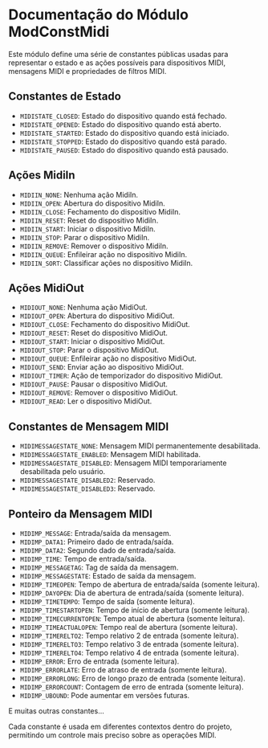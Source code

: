 # Documentação do Módulo ModConstMidi

Este módulo define uma série de constantes públicas usadas para representar o estado e as ações possíveis para dispositivos MIDI, mensagens MIDI e propriedades de filtros MIDI.

## Constantes de Estado

- `MIDISTATE_CLOSED`: Estado do dispositivo quando está fechado.
- `MIDISTATE_OPENED`: Estado do dispositivo quando está aberto.
- `MIDISTATE_STARTED`: Estado do dispositivo quando está iniciado.
- `MIDISTATE_STOPPED`: Estado do dispositivo quando está parado.
- `MIDISTATE_PAUSED`: Estado do dispositivo quando está pausado.

## Ações MidiIn

- `MIDIIN_NONE`: Nenhuma ação MidiIn.
- `MIDIIN_OPEN`: Abertura do dispositivo MidiIn.
- `MIDIIN_CLOSE`: Fechamento do dispositivo MidiIn.
- `MIDIIN_RESET`: Reset do dispositivo MidiIn.
- `MIDIIN_START`: Iniciar o dispositivo MidiIn.
- `MIDIIN_STOP`: Parar o dispositivo MidiIn.
- `MIDIIN_REMOVE`: Remover o dispositivo MidiIn.
- `MIDIIN_QUEUE`: Enfileirar ação no dispositivo MidiIn.
- `MIDIIN_SORT`: Classificar ações no dispositivo MidiIn.

## Ações MidiOut

- `MIDIOUT_NONE`: Nenhuma ação MidiOut.
- `MIDIOUT_OPEN`: Abertura do dispositivo MidiOut.
- `MIDIOUT_CLOSE`: Fechamento do dispositivo MidiOut.
- `MIDIOUT_RESET`: Reset do dispositivo MidiOut.
- `MIDIOUT_START`: Iniciar o dispositivo MidiOut.
- `MIDIOUT_STOP`: Parar o dispositivo MidiOut.
- `MIDIOUT_QUEUE`: Enfileirar ação no dispositivo MidiOut.
- `MIDIOUT_SEND`: Enviar ação ao dispositivo MidiOut.
- `MIDIOUT_TIMER`: Ação de temporizador do dispositivo MidiOut.
- `MIDIOUT_PAUSE`: Pausar o dispositivo MidiOut.
- `MIDIOUT_REMOVE`: Remover o dispositivo MidiOut.
- `MIDIOUT_READ`: Ler o dispositivo MidiOut.

## Constantes de Mensagem MIDI

- `MIDIMESSAGESTATE_NONE`: Mensagem MIDI permanentemente desabilitada.
- `MIDIMESSAGESTATE_ENABLED`: Mensagem MIDI habilitada.
- `MIDIMESSAGESTATE_DISABLED`: Mensagem MIDI temporariamente desabilitada pelo usuário.
- `MIDIMESSAGESTATE_DISABLED2`: Reservado.
- `MIDIMESSAGESTATE_DISABLED3`: Reservado.

## Ponteiro da Mensagem MIDI

- `MIDIMP_MESSAGE`: Entrada/saída da mensagem.
- `MIDIMP_DATA1`: Primeiro dado de entrada/saída.
- `MIDIMP_DATA2`: Segundo dado de entrada/saída.
- `MIDIMP_TIME`: Tempo de entrada/saída.
- `MIDIMP_MESSAGETAG`: Tag de saída da mensagem.
- `MIDIMP_MESSAGESTATE`: Estado de saída da mensagem.
- `MIDIMP_TIMEOPEN`: Tempo de abertura de entrada/saída (somente leitura).
- `MIDIMP_DAYOPEN`: Dia de abertura de entrada/saída (somente leitura).
- `MIDIMP_TIMETEMPO`: Tempo de saída (somente leitura).
- `MIDIMP_TIMESTARTOPEN`: Tempo de início de abertura (somente leitura).
- `MIDIMP_TIMECURRENTOPEN`: Tempo atual de abertura (somente leitura).
- `MIDIMP_TIMEACTUALOPEN`: Tempo real de abertura (somente leitura).
- `MIDIMP_TIMERELTO2`: Tempo relativo 2 de entrada (somente leitura).
- `MIDIMP_TIMERELTO3`: Tempo relativo 3 de entrada (somente leitura).
- `MIDIMP_TIMERELTO4`: Tempo relativo 4 de entrada (somente leitura).
- `MIDIMP_ERROR`: Erro de entrada (somente leitura).
- `MIDIMP_ERRORLATE`: Erro de atraso de entrada (somente leitura).
- `MIDIMP_ERRORLONG`: Erro de longo prazo de entrada (somente leitura).
- `MIDIMP_ERRORCOUNT`: Contagem de erro de entrada (somente leitura).
- `MIDIMP_UBOUND`: Pode aumentar em versões futuras.

E muitas outras constantes...

Cada constante é usada em diferentes contextos dentro do projeto, permitindo um controle mais preciso sobre as operações MIDI.